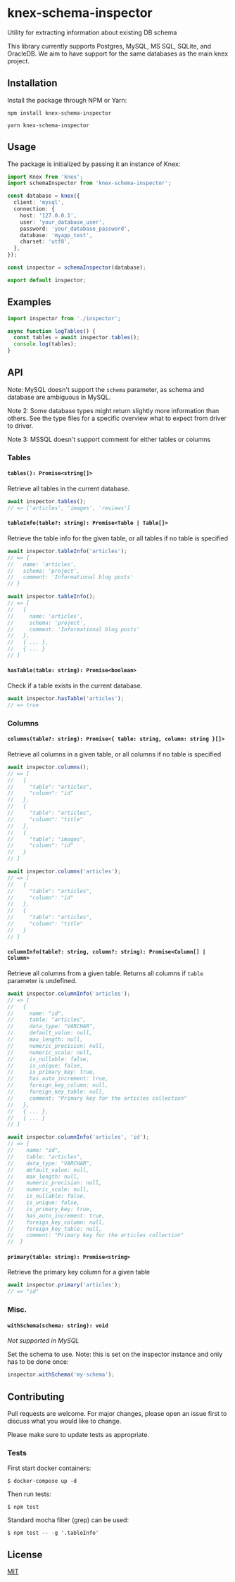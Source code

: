 # knex-schema-inspector

Utility for extracting information about existing DB schema

This library currently supports Postgres, MySQL, MS SQL, SQLite, and OracleDB. We aim to have support for the same databases as the main knex project.

## Installation

Install the package through NPM or Yarn:

```
npm install knex-schema-inspector
```

```
yarn knex-schema-inspector
```

## Usage

The package is initialized by passing it an instance of Knex:

```ts
import Knex from 'knex';
import schemaInspector from 'knex-schema-inspector';

const database = knex({
  client: 'mysql',
  connection: {
    host: '127.0.0.1',
    user: 'your_database_user',
    password: 'your_database_password',
    database: 'myapp_test',
    charset: 'utf8',
  },
});

const inspector = schemaInspector(database);

export default inspector;
```

## Examples

```ts
import inspector from './inspector';

async function logTables() {
  const tables = await inspector.tables();
  console.log(tables);
}
```

## API

Note: MySQL doesn't support the `schema` parameter, as schema and database are ambiguous in MySQL.

Note 2: Some database types might return slightly more information than others. See the type files for a specific overview what to expect from driver to driver.

Note 3: MSSQL doesn't support comment for either tables or columns

### Tables

#### `tables(): Promise<string[]>`

Retrieve all tables in the current database.

```ts
await inspector.tables();
// => ['articles', 'images', 'reviews']
```

#### `tableInfo(table?: string): Promise<Table | Table[]>`

Retrieve the table info for the given table, or all tables if no table is specified

```ts
await inspector.tableInfo('articles');
// => {
//   name: 'articles',
//   schema: 'project',
//   comment: 'Informational blog posts'
// }

await inspector.tableInfo();
// => [
//   {
//     name: 'articles',
//     schema: 'project',
//     comment: 'Informational blog posts'
//   },
//   { ... },
//   { ... }
// ]
```

#### `hasTable(table: string): Promise<boolean>`

Check if a table exists in the current database.

```ts
await inspector.hasTable('articles');
// => true
```

### Columns

#### `columns(table?: string): Promise<{ table: string, column: string }[]>`

Retrieve all columns in a given table, or all columns if no table is specified

```ts
await inspector.columns();
// => [
//   {
//     "table": "articles",
//     "column": "id"
//   },
//   {
//     "table": "articles",
//     "column": "title"
//   },
//   {
//     "table": "images",
//     "column": "id"
//   }
// ]

await inspector.columns('articles');
// => [
//   {
//     "table": "articles",
//     "column": "id"
//   },
//   {
//     "table": "articles",
//     "column": "title"
//   }
// ]
```

#### `columnInfo(table?: string, column?: string): Promise<Column[] | Column>`

Retrieve all columns from a given table. Returns all columns if `table` parameter is undefined.

```ts
await inspector.columnInfo('articles');
// => [
//   {
//     name: "id",
//     table: "articles",
//     data_type: "VARCHAR",
//     default_value: null,
//     max_length: null,
//     numeric_precision: null,
//     numeric_scale: null,
//     is_nullable: false,
//     is_unique: false,
//     is_primary_key: true,
//     has_auto_increment: true,
//     foreign_key_column: null,
//     foreign_key_table: null,
//     comment: "Primary key for the articles collection"
//   },
//   { ... },
//   { ... }
// ]

await inspector.columnInfo('articles', 'id');
// => {
//    name: "id",
//    table: "articles",
//    data_type: "VARCHAR",
//    default_value: null,
//    max_length: null,
//    numeric_precision: null,
//    numeric_scale: null,
//    is_nullable: false,
//    is_unique: false,
//    is_primary_key: true,
//    has_auto_increment: true,
//    foreign_key_column: null,
//    foreign_key_table: null,
//    comment: "Primary key for the articles collection"
//  }
```

#### `primary(table: string): Promise<string>`

Retrieve the primary key column for a given table

```ts
await inspector.primary('articles');
// => "id"
```

### Misc.

#### `withSchema(schema: string): void`

_Not supported in MySQL_

Set the schema to use. Note: this is set on the inspector instance and only has to be done once:

```ts
inspector.withSchema('my-schema');
```

## Contributing

Pull requests are welcome. For major changes, please open an issue first to discuss what you would like to change.

Please make sure to update tests as appropriate.

### Tests

First start docker containers:

```shell
$ docker-compose up -d
```

Then run tests:

```shell
$ npm test
```

Standard mocha filter (grep) can be used:

```shell
$ npm test -- -g '.tableInfo'
```

## License

[MIT](https://choosealicense.com/licenses/mit/)
